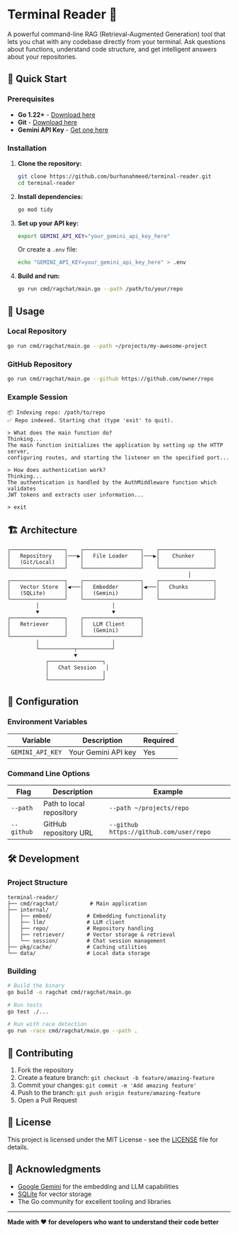 # Terminal Reader 🚀

A powerful command-line RAG (Retrieval-Augmented Generation) tool that lets you chat with any codebase directly from your terminal. Ask questions about functions, understand code structure, and get intelligent answers about your repositories.

## 🚀 Quick Start

### Prerequisites

- **Go 1.22+** - [Download here](https://golang.org/dl/)
- **Git** - [Download here](https://git-scm.com/downloads)
- **Gemini API Key** - [Get one here](https://makersuite.google.com/app/apikey)

### Installation

1. **Clone the repository:**
   ```bash
   git clone https://github.com/burhanahmeed/terminal-reader.git
   cd terminal-reader
   ```

2. **Install dependencies:**
   ```bash
   go mod tidy
   ```

3. **Set up your API key:**
   ```bash
   export GEMINI_API_KEY="your_gemini_api_key_here"
   ```
   
   Or create a `.env` file:
   ```bash
   echo "GEMINI_API_KEY=your_gemini_api_key_here" > .env
   ```

4. **Build and run:**
   ```bash
   go run cmd/ragchat/main.go --path /path/to/your/repo
   ```

## 📖 Usage

### Local Repository
```bash
go run cmd/ragchat/main.go --path ~/projects/my-awesome-project
```

### GitHub Repository
```bash
go run cmd/ragchat/main.go --github https://github.com/owner/repo
```

### Example Session
```
📦 Indexing repo: /path/to/repo
✅ Repo indexed. Starting chat (type 'exit' to quit).

> What does the main function do?
Thinking...
The main function initializes the application by setting up the HTTP server, 
configuring routes, and starting the listener on the specified port...

> How does authentication work?
Thinking...
The authentication is handled by the AuthMiddleware function which validates 
JWT tokens and extracts user information...

> exit
```

## 🏗️ Architecture

```
┌─────────────────┐    ┌──────────────────┐    ┌─────────────────┐
│   Repository    │───▶│   File Loader    │───▶│    Chunker      │
│   (Git/Local)   │    │                  │    │                 │
└─────────────────┘    └──────────────────┘    └─────────────────┘
                                                         │
┌─────────────────┐    ┌──────────────────┐    ┌─────────────────┐
│   Vector Store  │◀───│   Embedder       │◀───│   Chunks        │
│   (SQLite)      │    │   (Gemini)       │    │                 │
└─────────────────┘    └──────────────────┘    └─────────────────┘
         │                       │
         ▼                       ▼
┌─────────────────┐    ┌──────────────────┐
│   Retriever     │    │   LLM Client     │
│                 │    │   (Gemini)       │
└─────────────────┘    └──────────────────┘
         │                       │
         └───────────┬───────────┘
                     ▼
            ┌─────────────────┐
            │   Chat Session   │
            │                 │
            └─────────────────┘
```

## 🔧 Configuration

### Environment Variables

| Variable | Description | Required |
|----------|-------------|----------|
| `GEMINI_API_KEY` | Your Gemini API key | Yes |

### Command Line Options

| Flag | Description | Example |
|------|-------------|---------|
| `--path` | Path to local repository | `--path ~/projects/repo` |
| `--github` | GitHub repository URL | `--github https://github.com/user/repo` |

## 🛠️ Development

### Project Structure
```
terminal-reader/
├── cmd/ragchat/          # Main application
├── internal/
│   ├── embed/           # Embedding functionality
│   ├── llm/             # LLM client
│   ├── repo/            # Repository handling
│   ├── retriever/       # Vector storage & retrieval
│   └── session/         # Chat session management
├── pkg/cache/           # Caching utilities
└── data/                # Local data storage
```

### Building
```bash
# Build the binary
go build -o ragchat cmd/ragchat/main.go

# Run tests
go test ./...

# Run with race detection
go run -race cmd/ragchat/main.go --path .
```

## 🤝 Contributing

1. Fork the repository
2. Create a feature branch: `git checkout -b feature/amazing-feature`
3. Commit your changes: `git commit -m 'Add amazing feature'`
4. Push to the branch: `git push origin feature/amazing-feature`
5. Open a Pull Request

## 📝 License

This project is licensed under the MIT License - see the [LICENSE](LICENSE) file for details.

## 🙏 Acknowledgments

- [Google Gemini](https://ai.google.dev/) for the embedding and LLM capabilities
- [SQLite](https://sqlite.org/) for vector storage
- The Go community for excellent tooling and libraries

---

**Made with ❤️ for developers who want to understand their code better**